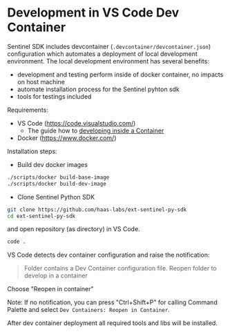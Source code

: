 # Development in VS Code Dev Container

Sentinel SDK includes devcontainer (`.devcontainer/devcontainer.json`) configuration which automates a deployment of local development environment. The local development environment has several benefits:
- development and testing perform inside of docker container, no impacts on host machine
- automate installation process for the Sentinel pyhton sdk
- tools for testings included

Requirements:

- VS Code (https://code.visualstudio.com/)
  - The guide how to [developing inside a Container](https://code.visualstudio.com/docs/devcontainers/containers)
- Docker (https://www.docker.com/)

Installation steps:

- Build dev docker images
```sh
./scripts/docker build-base-image
./scripts/docker build-dev-image
```

- Clone Sentinel Python SDK
```sh
git clone https://github.com/haas-labs/ext-sentinel-py-sdk
cd ext-sentinel-py-sdk
```
and open repository (as directory) in VS Code. 
```sh
code .
```
VS Code detects dev container configuration and raise the notification:
> Folder contains a Dev Container configuration file. Reopen folder to develop in a container

Choose "Reopen in container"

Note: If no notification, you can press "Ctrl+Shift+P" for calling Command Palette and select `Dev Containers: Reopen in Container`.

After dev container deployment all required tools and libs will be installed. 
